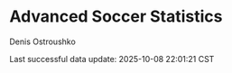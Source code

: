 # Advanced Soccer Statistics
Denis Ostroushko

<!-- gfm -->

Last successful data update: 2025-10-08 22:01:21 CST
